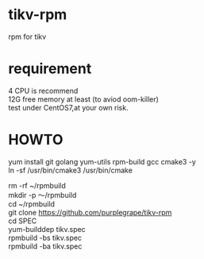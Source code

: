 # tikv-rpm
rpm for tikv  

# requirement  
4 CPU is recommend  
12G free memory at least (to aviod oom-killer)  
test under CentOS7,at your own risk.  


# HOWTO  
yum install git golang yum-utils rpm-build gcc cmake3 -y  
ln -sf /usr/bin/cmake3 /usr/bin/cmake  

rm -rf ~/rpmbuild  
mkdir -p ～/rpmbuild  
cd ~/rpmbuild  
git clone https://github.com/purplegrape/tikv-rpm  
cd SPEC  
yum-builddep tikv.spec  
rpmbuild -bs tikv.spec  
rpmbuild -ba tikv.spec  




